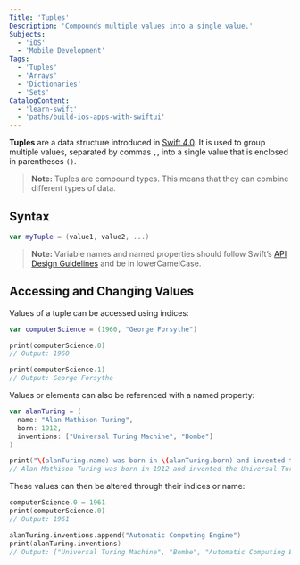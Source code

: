 ```yaml
---
Title: 'Tuples'
Description: 'Compounds multiple values into a single value.'
Subjects:
  - 'iOS'
  - 'Mobile Development'
Tags:
  - 'Tuples'
  - 'Arrays'
  - 'Dictionaries'
  - 'Sets'
CatalogContent:
  - 'learn-swift'
  - 'paths/build-ios-apps-with-swiftui'
---
```


**Tuples** are a data structure introduced in [Swift 4.0](https://www.swift.org/blog/swift-4.0-released/). It is used to group multiple values, separated by commas `,`, into a single value that is enclosed in parentheses `()`.

> **Note:** Tuples are compound types. This means that they can combine different types of data.

## Syntax

```swift
var myTuple = (value1, value2, ...)
```

> **Note:** Variable names and named properties should follow Swift’s [API Design Guidelines](https://www.swift.org/documentation/api-design-guidelines/) and be in lowerCamelCase.

## Accessing and Changing Values

Values of a tuple can be accessed using indices:

```swift
var computerScience = (1960, "George Forsythe")

print(computerScience.0)
// Output: 1960

print(computerScience.1)
// Output: George Forsythe
```

Values or elements can also be referenced with a named property:

```swift
var alanTuring = (
  name: "Alan Mathison Turing",
  born: 1912,
  inventions: ["Universal Turing Machine", "Bombe"]
)

print("\(alanTuring.name) was born in \(alanTuring.born) and invented the \(alanTuring.inventions[0]).")
// Alan Mathison Turing was born in 1912 and invented the Universal Turing Machine.
```

These values can then be altered through their indices or name:

```swift
computerScience.0 = 1961
print(computerScience.0)
// Output: 1961

alanTuring.inventions.append("Automatic Computing Engine")
print(alanTuring.inventions)
// Output: ["Universal Turing Machine", "Bombe", "Automatic Computing Engine"]
```
